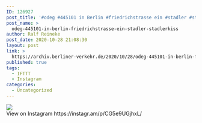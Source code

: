 ```yaml
---
ID: 126927
post_title: '#odeg #445101 in Berlin #friedrichstrasse ein #stadler #stadlerkiss'
post_name: >
  odeg-445101-in-berlin-friedrichstrasse-ein-stadler-stadlerkiss
author: Ralf Reineke
post_date: 2020-10-28 21:08:30
layout: post
link: >
  https://archiv.berliner-verkehr.de/2020/10/28/odeg-445101-in-berlin-friedrichstrasse-ein-stadler-stadlerkiss/
published: true
tags:
  - IFTTT
  - Instagram
categories:
  - Uncategorized
---
```

<div><img src='https://scontent-iad3-1.cdninstagram.com/v/t51.29350-15/123047008_2751764398411668_4761855961046858228_n.jpg?_nc_cat=105&ccb=2&_nc_sid=8ae9d6&_nc_ohc=3Gz5Ksu38sUAX95yrNh&_nc_ht=scontent-iad3-1.cdninstagram.com&oh=ddae31aee3649b515505c70999941c62&oe=5FC09627' style='max-width:600px;' /><br/><div>View on Instagram https://instagr.am/p/CG5e9UGjhxL/</div></div>